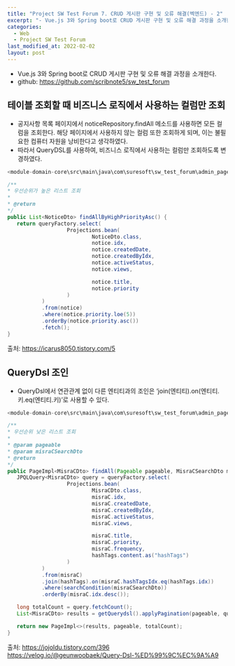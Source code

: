 ```yaml
---
title: "Project SW Test Forum 7. CRUD 게시판 구현 및 오류 해결(벡엔드) - 2"
excerpt: "- Vue.js 3와 Spring boot로 CRUD 게시판 구현 및 오류 해결 과정을 소개한다.  "
categories:
  - Web
  - Project SW Test Forum
last_modified_at: 2022-02-02
layout: post
---
```

- Vue.js 3와 Spring boot로 CRUD 게시판 구현 및 오류 해결 과정을 소개한다.
- github: <https://github.com/scribnote5/sw_test_forum>



## 테이블 조회할 때 비즈니스 로직에서 사용하는 컬럼만 조회
- 공지사항 목록 페이지에서 noticeRepository.findAll 메소드를 사용하면 모든 컬럼을 조회한다. 해당 페이지에서 사용하지 않는 컬럼 또한 조회하게 되며, 이는 불필요한 컴퓨터 자원을 낭비한다고 생각하였다.
- 따라서 QueryDSL를 사용하여, 비즈니스 로직에서 사용하는 컬럼만 조회하도록 변경하였다.

```java
<module-domain-core\src\main\java\com\suresoft\sw_test_forum\admin_page\notice\repository\NoticeRepositoryImpl.java>

/**
* 우선순위가 높은 리스트 조회
*
* @return
*/
public List<NoticeDto> findAllByHighPriorityAsc() {
   return queryFactory.select(
                   Projections.bean(
                           NoticeDto.class,
                           notice.idx,
                           notice.createdDate,
                           notice.createdByIdx,
                           notice.activeStatus,
                           notice.views,

                           notice.title,
                           notice.priority
                   )
           )
           .from(notice)
           .where(notice.priority.loe(5))
           .orderBy(notice.priority.asc())
           .fetch();
}
```

출처: <https://icarus8050.tistory.com/5>



## QueryDsl 조인
- QueryDsl에서 연관관계 없이 다른 엔티티과의 조인은 ‘join(엔티티).on(엔티티.키.eq(엔티티.키)’로 사용할 수 있다.

```java
<module-domain-core\src\main\java\com\suresoft\sw_test_forum\admin_page\notice\repository\NoticeRepositoryImpl.java>

/**
* 우선순위 낮은 리스트 조회
*
* @param pageable
* @param misraCSearchDto
* @return
*/
public PageImpl<MisraCDto> findAll(Pageable pageable, MisraCSearchDto misraCSearchDto) {
   JPQLQuery<MisraCDto> query = queryFactory.select(
                   Projections.bean(
                           MisraCDto.class,
                           misraC.idx,
                           misraC.createdDate,
                           misraC.createdByIdx,
                           misraC.activeStatus,
                           misraC.views,

                           misraC.title,
                           misraC.priority,
                           misraC.frequency,
                           hashTags.content.as("hashTags")
                   )
           )
           .from(misraC)
           .join(hashTags).on(misraC.hashTagsIdx.eq(hashTags.idx))
           .where(searchCondition(misraCSearchDto))
           .orderBy(misraC.idx.desc());

   long totalCount = query.fetchCount();
   List<MisraCDto> results = getQuerydsl().applyPagination(pageable, query).fetch();

   return new PageImpl<>(results, pageable, totalCount);
}
```

출처: <https://jojoldu.tistory.com/396><br>
<https://velog.io/@geunwoobaek/Query-Dsl-%ED%99%9C%EC%9A%A9>
